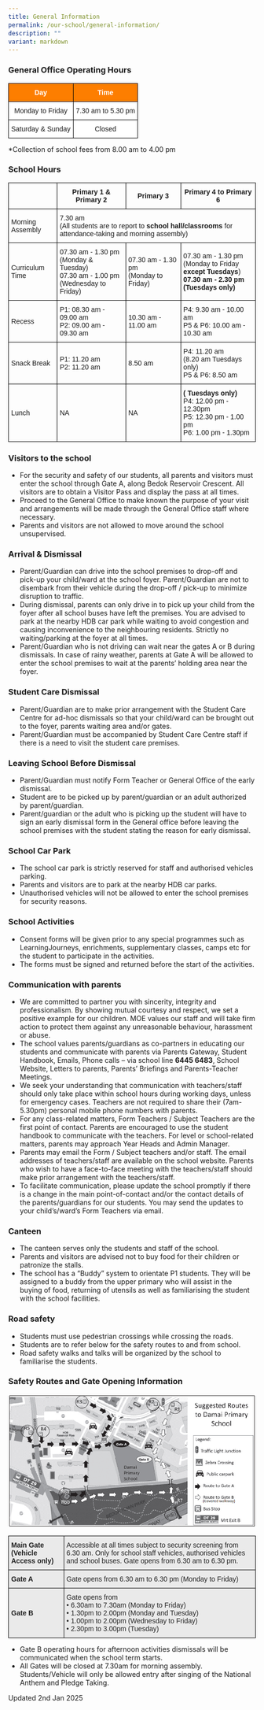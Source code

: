 ```yaml
---
title: General Information
permalink: /our-school/general-information/
description: ""
variant: markdown
---
```

### General Office Operating Hours
<style type="text/css">
.tg  {border-collapse:collapse;border-spacing:0;}
.tg td{border-color:black;border-style:solid;border-width:1px;font-family:Arial, sans-serif;font-size:14px;
  overflow:hidden;padding:10px 5px;word-break:normal;}
.tg th{border-color:black;border-style:solid;border-width:1px;font-family:Arial, sans-serif;font-size:14px;
  font-weight:normal;overflow:hidden;padding:10px 5px;word-break:normal;}
.tg .tg-pa0n{background-color:#FD7E00;color:#FFF;font-weight:bold;text-align:center;vertical-align:middle}
.tg .tg-f4yw{background-color:#FFF;text-align:center;vertical-align:middle}
</style>
<table class="tg">
<thead>
  <tr>
    <th class="tg-pa0n"><span style="color:#FFF;background-color:#FD7E00">Day</span></th>
    <th class="tg-pa0n"><span style="color:#FFF;background-color:#FD7E00">Time</span></th>
  </tr>
</thead>
<tbody>
  <tr>
    <td class="tg-f4yw">Monday to Friday</td>
    <td class="tg-f4yw">7.30 am to 5.30 pm<br></td>
  </tr>
  <tr>
    <td class="tg-f4yw">Saturday &amp; Sunday</td>
    <td class="tg-f4yw">Closed</td>
  </tr>
</tbody></table>

*Collection of school fees from 8.00 am to 4.00 pm

### School Hours



<table class="tg">
<thead>
  <tr>
    <th class="tg-0lax"></th>
    <th class="g-pa0n"><b>Primary 1 &amp; Primary 2</b></th>
    <th class="g-pa0n"><b>Primary 3</b></th>
		  <th class="g-pa0n"><b>Primary 4 to Primary 6</b></th>
  </tr>
</thead>
<tbody>
  <tr>
    <td class="tg-nrix">Morning Assembly</td>
    <td class="tg-nrix" colspan="3">7.30 am<br>(All students are to report to <b>school hall/classrooms</b> for attendance-taking and morning assembly)</td>
  </tr>
  <tr>
    <td class="tg-nrix">Curriculum Time</td>
    <td class="tg-nrix">07.30 am - 1.30 pm<br>(Monday &amp; Tuesday)<br>07.30 am - 1.00 pm<br>(Wednesday to Friday)</td>
    <td class="tg-nrix">07.30 am - 1.30 pm<br>(Monday to Friday)</td>
		<td class="tg-nrix">07.30 am - 1.30 pm<br>(Monday to Friday<br><b>except Tuesdays</b>)<br><b>07.30 am - 2.30 pm<br>(Tuesdays only)</b></td>
  </tr>
  <tr>
    <td class="tg-nrix">Recess  </td>
    <td class="tg-nrix">P1: 08.30 am - 09.00 am<br>P2: 09.00 am - 09.30 am</td>
		 <td class="tg-nrix">10.30 am - 11.00 am</td>
    <td class="tg-nrix">P4: 9.30 am - 10.00 am<br>P5 &amp; P6: 10.00 am - 10.30 am<br></td>
  </tr>
  <tr>
    <td class="tg-nrix">Snack Break</td>
    <td class="tg-nrix">P1: 11.20 am<br>P2: 11.20 am</td>
		  <td class="tg-nrix">8.50 am</td>
    <td class="tg-nrix">P4: 11.20 am<br>(8.20 am Tuesdays only)<br>P5 &amp; P6: 8.50 am<br></td>
  </tr><tr>
    <td class="tg-nrix">Lunch</td>
    <td class="tg-nrix">NA</td>
		  <td class="tg-nrix">NA</td>
    <td class="tg-nrix"><b>( Tuesdays only)</b><br>P4: 12.00 pm - 12.30pm<br>P5: 12.30 pm - 1.00 pm<br>P6: 1.00 pm - 1.30pm</td>
  </tr>
</tbody>
</table>

### Visitors to the school
* For the security and safety of our students, all parents and visitors must enter the school through Gate A, along Bedok Reservoir Crescent. All visitors are to obtain a Visitor Pass and display the pass at all times.
* Proceed to the General Office to make known the purpose of your visit and arrangements will be made through the General Office staff where necessary.
* Parents and visitors are not allowed to move around the school unsupervised.

### Arrival &amp; Dismissal
* Parent/Guardian can drive into the school premises to drop-off and pick-up your child/ward at the school foyer. Parent/Guardian are not to disembark from their vehicle during the drop-off / pick-up to minimize disruption to traffic.
* During dismissal, parents can only drive in to pick up your child from the foyer after all school buses have left the premises. You are advised to park at the nearby HDB car park while waiting to avoid congestion and causing inconvenience to the neighbouring residents. Strictly no waiting/parking at the foyer at all times.
* Parent/Guardian who is not driving can wait near the gates A or B during dismissals. In case of rainy weather, parents at Gate A will be allowed to enter the school premises to wait at the parents’ holding area near the foyer.

### Student Care Dismissal
*  Parent/Guardian are to make prior arrangement with the Student Care Centre for ad-hoc dismissals so that your child/ward can be brought out to the foyer, parents waiting area and/or gates.
* Parent/Guardian must be accompanied by Student Care Centre staff if there is a need to visit the student care premises.

### Leaving School Before Dismissal
* Parent/Guardian must notify Form Teacher or General Office of the early dismissal.
* Student are to be picked up by parent/guardian or an adult authorized by parent/guardian.
* Parent/guardian or the adult who is picking up the student will have to sign an early dismissal form in the General office before leaving the school premises with the student stating the reason for early dismissal.

### School Car Park
* The school car park is strictly reserved for staff and authorised vehicles parking.
* Parents and visitors are to park at the nearby HDB car parks.
* Unauthorised vehicles will not be allowed to enter the school premises for security reasons.

### School Activities
* Consent forms will be given prior to any special programmes such as LearningJourneys, enrichments, supplementary classes, camps etc for the student to participate in the activities.
* The forms must be signed and returned before the start of the activities.

### Communication with parents
* We are committed to partner you with sincerity, integrity and professionalism. By showing mutual courtesy and respect, we set a positive example for our children. MOE values our staff and will take
firm action to protect them against any unreasonable behaviour, harassment or abuse.
* The school values parents/guardians as co-partners in educating our students and communicate with parents via Parents Gateway, Student Handbook, Emails, Phone calls – via school line **6445 6483**, School Website, Letters to parents, Parents’ Briefings and Parents-Teacher Meetings.
* We seek your understanding that communication with teachers/staff should only take place within school hours during working days, unless for emergency cases. Teachers are not required to share their (7am-5.30pm) personal mobile phone numbers with parents.
* For any class-related matters, Form Teachers / Subject Teachers are the first point of contact. Parents are encouraged to use the student handbook to communicate with the teachers. For level or school-related matters, parents may approach Year Heads and Admin Manager.
* Parents may email the Form / Subject teachers and/or staff. The email addresses of teachers/staff are available on the school website. Parents who wish to have a face-to-face meeting with the teachers/staff should make prior arrangement with the teachers/staff.
* To facilitate communication, please update the school promptly if there is a change in the main point-of-contact and/or the contact details of the parents/guardians for our students. You may send the updates to your child’s/ward’s Form Teachers via email.

### Canteen
* The canteen serves only the students and staff of the school.
* Parents and visitors are advised not to buy food for their children or patronize the stalls.
* The school has a “Buddy” system to orientate P1 students. They will be assigned to a buddy from the upper primary who will assist in the buying of food, returning of utensils as well as familiarising the student with the school facilities.

### Road safety
* Students must use pedestrian crossings while crossing the roads.
* Students are to refer below for the safety routes to and from school.
* Road safety walks and talks will be organized by the school to familiarise the students.  

### Safety Routes and Gate Opening Information
![](/images/2022%20Routes%20to%20DPS.png)

<style type="text/css">
.tg  {border-collapse:collapse;border-spacing:0;}
.tg td{border-color:black;border-style:solid;border-width:1px;font-family:Arial, sans-serif;font-size:14px;
  overflow:hidden;padding:10px 5px;word-break:normal;}
.tg th{border-color:black;border-style:solid;border-width:1px;font-family:Arial, sans-serif;font-size:14px;
  font-weight:normal;overflow:hidden;padding:10px 5px;word-break:normal;}
.tg .tg-bvia{background-color:#EAEAEA;color:#222;text-align:left;vertical-align:middle}
</style>
<table class="tg">
<thead>
  <tr>
    <th class="tg-bvia"><span style="color:#222;background-color:#EAEAEA"><b>Main Gate (Vehicle Access only)</b></span></th>
    <th class="tg-bvia"><span style="color:#222;background-color:#EAEAEA">Accessible at all times subject to security screening from 6.30 am. Only for school staff vehicles, authorised vehicles and school buses. Gate opens from 6.30 am to 6.30 pm.</span></th>
  </tr>
</thead>
<tbody>
  <tr>
    <td class="tg-bvia"><span style="color:#222;background-color:#EAEAEA"><b>Gate A</b></span></td>
    <td class="tg-bvia"><span style="color:#222;background-color:#EAEAEA">Gate opens from 6.30 am to 6.30 pm (Monday to Friday)</span></td>
  </tr>
  <tr>
    <td class="tg-bvia"><span style="color:#222;background-color:#EAEAEA"><b>Gate B</b></span></td>
    <td class="tg-bvia"><span style="color:#222;background-color:#EAEAEA">Gate opens from</span><br>• 6.30am to 7.30am (Monday to Friday)<br>• 1.30pm to 2.00pm (Monday and Tuesday)<br>• 1.00pm to 2.00pm (Wednesday to Friday)<br>• 2.30pm to 3.00pm (Tuesday)</td>
  </tr>
</tbody>
</table>

* Gate B operating hours for afternoon activities dismissals will be communicated when the school term starts.
* All Gates will be closed at 7.30am for morning assembly.
Students/Vehicle will only be allowed entry after singing of the National Anthem and Pledge Taking.

Updated 2nd Jan 2025